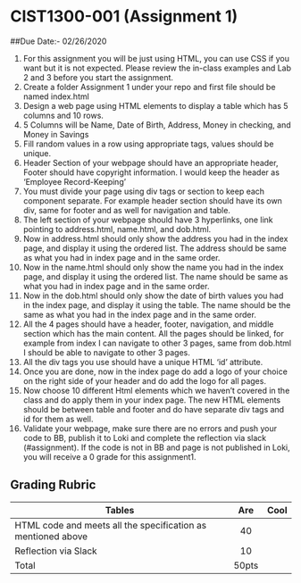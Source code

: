 # CIST1300-001 (Assignment 1)
##Due Date:- 02/26/2020
1.	 For this assignment you will be just using HTML, you can use CSS if you want but it is not expected. Please review the in-class examples and Lab 2 and 3 before you start the assignment.
2.	Create a folder Assignment 1 under your repo and first file should be named index.html
3.	Design a web page using HTML elements to display a table which has 5 columns and 10 rows.
4.	 5 Columns will be Name,  Date of Birth, Address,  Money in checking, and Money in Savings
5.	Fill random values in a row using appropriate tags, values should be unique.
6.	Header Section of your webpage should have an appropriate header, Footer should have copyright information. I would keep the header as ‘Employee Record-Keeping’
7.	You must divide your page using div tags or section to keep each component separate. For example header section should have its own div, same for footer and as well for navigation and table.
8.	The left section of your webpage should have 3 hyperlinks, one link pointing to address.html,  name.html, and dob.html.
9.	Now in address.html should only show the address you had in the index page, and display it using the ordered list. The address should be same as what you had in index page and in the same order.
10.	Now in the name.html should only show the name you had in the index page, and display it using the ordered list. The name should be same as what you had in index page and in the same order.
11.	Now in the dob.html should only show the date of birth values you had in the index page, and display it using the table. The name should be the same as what you had in the index page and in the same order.
12.	All the 4 pages should have a header, footer, navigation, and middle section which has the main content. All the pages should be linked, for example from index I can navigate to other 3 pages, same from dob.html I should be able to navigate to other 3 pages. 
13.	All the div tags you use should have a unique HTML ‘id’ attribute.
14.	Once you are done, now in the index page do add a logo of your choice on the right side of your header and do add the logo for all pages.
15.	Now choose 10 different Html elements which we haven’t covered in the class and do apply them in your index page. The new HTML elements should be between table and footer and do have separate div tags and id for them as well.
16.	Validate your webpage, make sure there are no errors and push your code to BB, publish it to Loki and complete the reflection via slack (#assignment). 
If the code is not in BB and page is not published in Loki, you will receive a 0 grade for this assignment1.
## Grading Rubric


| Tables        | Are           | Cool  |
| ------------- |:-------------:| -----:|
| HTML code and meets all the specification as mentioned above |40 |
| Reflection via Slack     |  10 |
| Total |	50pts


